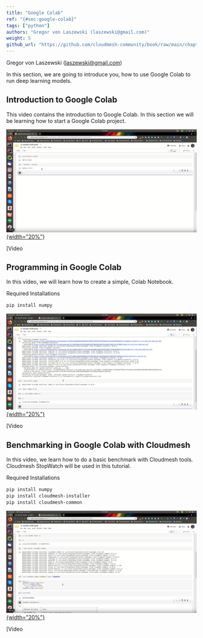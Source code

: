 ```yaml
---
title: "Google Colab"
ref: "{#sec:google-colab}"
tags: ["python"]
authors: "Gregor von Laszewski (laszewski@gmail.com)"
weight: 5
github_url: "https://github.com/cloudmesh-community/book/raw/main/chapters/prg/python/google-colab/python-google-colab.md"
---
```


Gregor von Laszewski (laszewski@gmail.com)



In this section, we are going to introduce you, how to use Google Colab
to run deep learning models.

## Introduction to Google Colab

This video contains the introduction to Google Colab. In this section we
will be learning how to start a Google Colab project.

[![Video](https://github.com/cloudmesh-community/book/raw/main/chapters/prg/python/google-colab/images/colab-1.png){width="20%"}](https://drive.google.com/file/d/1vz2_VaXCAae-9luzcrIuP_ugMmKJIy7w/view?usp=sharing)

[Video

## Programming in Google Colab

In this video, we will learn how to create a simple, Colab Notebook.

Required Installations

``` bash
pip install numpy
```

[![Video](https://github.com/cloudmesh-community/book/raw/main/chapters/prg/python/google-colab/images/colab-2.png){width="20%"}](https://drive.google.com/file/d/18mGVxgydx1TDdb4AYD8qb1To8rkSLS-H/view?usp=sharing)

[Video

## Benchmarking in Google Colab with Cloudmesh

In this video, we learn how to do a basic benchmark with Cloudmesh tools.
Cloudmesh StopWatch will be used in this tutorial.

Required Installations

``` bash
pip install numpy
pip install cloudmesh-installer
pip install cloudmesh-common
```

[![Video](https://github.com/cloudmesh-community/book/raw/main/chapters/prg/python/google-colab/images/colab-3.png){width="20%"}](https://drive.google.com/file/d/1Ujs0XjzCTwZgmx-ADM5zx9cS5iplXfIu/view?usp=sharing)

[Video